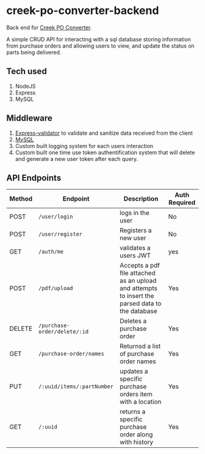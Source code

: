 # creek-po-converter-backend

Back end for [Creek PO Converter](<[docs/CONTRIBUTING.md](https://github.com/michael86/creek-po-converter/tree/main)>).

A simple CRUD API for interacting with a sql database storing information from purchase orders and allowing users to view, and update the status on parts being delivered.

## Tech used

1. NodeJS
2. Express
3. MySQL

## Middleware

1. [Express-validator](https://www.npmjs.com/package/express-validator) to validate and sanitize data received from the client
2. [MySQL](https://www.npmjs.com/package/mysql)
3. Custom built logging system for each users interaction
4. Custom built one time use token authentification system that will delete and generate a new user token after each query.

## API Endpoints

| Method | Endpoint                     | Description                                                                                     | Auth Required |
| ------ | ---------------------------- | ----------------------------------------------------------------------------------------------- | ------------- |
| POST   | `/user/login`                | logs in the user                                                                                | No            |
| POST   | `/user/register`             | Registers a new user                                                                            | No            |
| GET    | `/auth/me`                   | validates a users JWT                                                                           | yes           |
| POST   | `/pdf/upload`                | Accepts a pdf file attached as an upload and attempts to insert the parsed data to the database | Yes           |
| DELETE | `/purchase-order/delete/:id` | Deletes a purchase order                                                                        | Yes           |
| GET    | `/purchase-order/names`      | Returnsd a list of purchase order names                                                         | Yes           |
| PUT    | `/:uuid/items/:partNumber`   | updates a specific purchase orders item with a location                                         | Yes           |
| GET    | `/:uuid`                     | returns a specific purchase order along with history                                            | Yes           |
